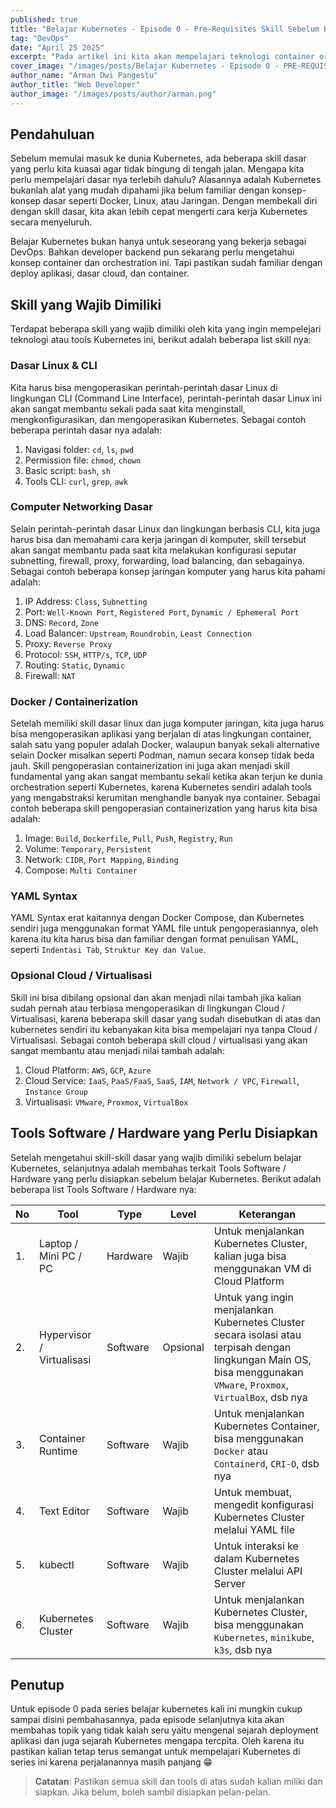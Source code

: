 ```yaml
---
published: true
title: "Belajar Kubernetes - Episode 0 - Pre-Requisites Skill Sebelum Belajar Kubernetes"
tag: "DevOps"
date: "April 25 2025"
excerpt: "Pada artikel ini kita akan mempelajari teknologi container orchestration yaitu Kubernetes, namun sebelum itu, skill apa saja sih yang perlu kita kuasai sebelum mempelajari Kubernetes?"
cover_image: "/images/posts/Belajar Kubernetes - Episode 0 - PRE-REQUISITES SKILL SEBELUM BELAJAR KUBERNETES.png"
author_name: "Arman Dwi Pangestu"
author_title: "Web Developer"
author_image: "/images/posts/author/arman.png"
---
```


## Pendahuluan

Sebelum memulai masuk ke dunia Kubernetes, ada beberapa skill dasar yang perlu kita kuasai agar tidak bingung di tengah jalan. Mengapa kita perlu mempelajari dasar nya terlebih dahulu? Alasannya adalah Kubernetes bukanlah alat yang mudah dipahami jika belum familiar dengan konsep-konsep dasar seperti Docker, Linux, atau Jaringan. Dengan membekali diri dengan skill dasar, kita akan lebih cepat mengerti cara kerja Kubernetes secara menyeluruh.

Belajar Kubernetes bukan hanya untuk seseorang yang bekerja sebagai DevOps. Bahkan developer backend pun sekarang perlu mengetahui konsep container dan orchestration ini. Tapi pastikan sudah familiar dengan deploy aplikasi, dasar cloud, dan container.

## Skill yang Wajib Dimiliki

Terdapat beberapa skill yang wajib dimiliki oleh kita yang ingin mempelejari teknologi atau tools Kubernetes ini, berikut adalah beberapa list skill nya:

### Dasar Linux & CLI

Kita harus bisa mengoperasikan perintah-perintah dasar Linux di lingkungan CLI (Command Line Interface), perintah-perintah dasar Linux ini akan sangat membantu sekali pada saat kita menginstall, mengkonfigurasikan, dan mengoperasikan Kubernetes. Sebagai contoh beberapa perintah dasar nya adalah:

1. Navigasi folder: `cd`, `ls`, `pwd`
2. Permission file: `chmod`, `chown`
3. Basic script: `bash`, `sh`
4. Tools CLI: `curl`, `grep`, `awk`

### Computer Networking Dasar

Selain perintah-perintah dasar Linux dan lingkungan berbasis CLI, kita juga harus bisa dan memahami cara kerja jaringan di komputer, skill tersebut akan sangat membantu pada saat kita melakukan konfigurasi seputar subnetting, firewall, proxy, forwarding, load balancing, dan sebagainya. Sebagai contoh beberapa konsep jaringan komputer yang harus kita pahami adalah:

1. IP Address: `Class`, `Subnetting`
2. Port: `Well-Known Port`, `Registered Port`, `Dynamic / Ephemeral Port`
3. DNS: `Record`, `Zone`
4. Load Balancer: `Upstream`, `Roundrobin`, `Least Connection`
5. Proxy: `Reverse Proxy`
6. Protocol: `SSH`, `HTTP/s`, `TCP`, `UDP`
7. Routing: `Static`, `Dynamic`
8. Firewall: `NAT`

### Docker / Containerization

Setelah memiliki skill dasar linux dan juga komputer jaringan, kita juga harus bisa mengoperasikan aplikasi yang berjalan di atas lingkungan container, salah satu yang populer adalah Docker, walaupun banyak sekali alternative selain Docker misalkan seperti Podman, namun secara konsep tidak beda jauh. Skill pengoperasian containerization ini juga akan menjadi skill fundamental yang akan sangat membantu sekali ketika akan terjun ke dunia orchestration seperti Kubernetes, karena Kubernetes sendiri adalah tools yang mengabstraksi kerumitan menghandle banyak nya container. Sebagai contoh beberapa skill pengoperasian containerization yang harus kita bisa adalah:

1. Image: `Build`, `Dockerfile`, `Pull`, `Push`, `Registry`, `Run`
2. Volume: `Temporary`, `Persistent`
3. Network: `CIDR`, `Port Mapping`, `Binding`
4. Compose: `Multi Container`

### YAML Syntax

YAML Syntax erat kaitannya dengan Docker Compose, dan Kubernetes sendiri juga menggunakan format YAML file untuk pengoperasiannya, oleh karena itu kita harus bisa dan familiar dengan format penulisan YAML, seperti `Indentasi Tab`, `Struktur Key dan Value`.

### Opsional Cloud / Virtualisasi

Skill ini bisa dibilang opsional dan akan menjadi nilai tambah jika kalian sudah pernah atau terbiasa mengoperasikan di lingkungan Cloud / Virtualisasi, karena beberapa skill dasar yang sudah disebutkan di atas dan kubernetes sendiri itu kebanyakan kita bisa mempelajari nya tanpa Cloud / Virtualisasi. Sebagai contoh beberapa skill cloud / virtualisasi yang akan sangat membantu atau menjadi nilai tambah adalah:

1. Cloud Platform: `AWS`, `GCP`, `Azure`
2. Cloud Service: `IaaS`, `PaaS/FaaS`, `SaaS`, `IAM`, `Network / VPC`, `Firewall`, `Instance Group`
3. Virtualisasi: `VMware`, `Proxmox`, `VirtualBox`

## Tools Software / Hardware yang Perlu Disiapkan

Setelah mengetahui skill-skill dasar yang wajib dimiliki sebelum belajar Kubernetes, selanjutnya adalah membahas terkait Tools Software / Hardware yang perlu disiapkan sebelum belajar Kubernetes. Berikut adalah beberapa list Tools Software / Hardware nya:

| No  | Tool                      | Type     | Level    | Keterangan                                                                                                                                                          |
| --- | ------------------------- | -------- | -------- | ------------------------------------------------------------------------------------------------------------------------------------------------------------------- |
| 1.  | Laptop / Mini PC / PC     | Hardware | Wajib    | Untuk menjalankan Kubernetes Cluster, kalian juga bisa menggunakan VM di Cloud Platform                                                                             |
| 2.  | Hypervisor / Virtualisasi | Software | Opsional | Untuk yang ingin menjalankan Kubernetes Cluster secara isolasi atau terpisah dengan lingkungan Main OS, bisa menggunakan `VMware`, `Proxmox`, `VirtualBox`, dsb nya |
| 3.  | Container Runtime         | Software | Wajib    | Untuk menjalankan Kubernetes Container, bisa menggunakan `Docker` atau `Containerd`, `CRI-O`, dsb nya                                                               |
| 4.  | Text Editor               | Software | Wajib    | Untuk membuat, mengedit konfigurasi Kubernetes Cluster melalui YAML file                                                                                            |
| 5.  | kubectl                   | Software | Wajib    | Untuk interaksi ke dalam Kubernetes Cluster melalui API Server                                                                                                      |
| 6.  | Kubernetes Cluster        | Software | Wajib    | Untuk menjalankan Kubernetes Cluster, bisa menggunakan `Kubernetes`, `minikube`, `k3s`, dsb nya                                                                     |

## Penutup

Untuk episode 0 pada series belajar kubernetes kali ini mungkin cukup sampai disini pembahasannya, pada episode selanjutnya kita akan membahas topik yang tidak kalah seru yaitu mengenal sejarah deployment aplikasi dan juga sejarah Kubernetes mengapa tercpita. Oleh karena itu pastikan kalian tetap terus semangat untuk mempelajari Kubernetes di series ini karena perjalanannya masih panjang 😁

> **Catatan**: Pastikan semua skill dan tools di atas sudah kalian miliki dan siapkan. Jika belum, boleh sambil disiapkan pelan-pelan.
